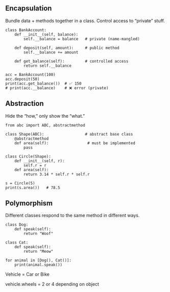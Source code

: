 ## Encapsulation

Bundle data + methods together in a class. Control access to “private” stuff.

```
class BankAccount:
    def __init__(self, balance):
        self.__balance = balance   # private (name-mangled)

    def deposit(self, amount):     # public method
        self.__balance += amount

    def get_balance(self):         # controlled access
        return self.__balance

acc = BankAccount(100)
acc.deposit(50)
print(acc.get_balance())  # ✅ 150
# print(acc.__balance)    # ❌ error (private)
```

## Abstraction

Hide the “how,” only show the “what.”

```
from abc import ABC, abstractmethod

class Shape(ABC):                  # abstract base class
    @abstractmethod
    def area(self):                 # must be implemented
        pass

class Circle(Shape):
    def __init__(self, r):
        self.r = r
    def area(self):
        return 3.14 * self.r * self.r

s = Circle(5)
print(s.area())   # 78.5
```

## Polymorphism

Different classes respond to the same method in different ways.

```
class Dog:
    def speak(self):
        return "Woof"

class Cat:
    def speak(self):
        return "Meow"

for animal in [Dog(), Cat()]:
    print(animal.speak())
```

Vehicle = Car or Bike

vehicle.wheels = 2 or 4 depending on object